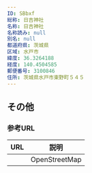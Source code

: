 ```yaml
---
ID: SBbxf
総称: 日吉神社
名称: 日吉神社
名称読み: null
別名: null
都道府県: 茨城県
区域: 水戸市
緯度: 36.3264188
経度: 140.4504585
郵便番号: 3100846
住所: 茨城県水戸市東野町５４５
---
```


## その他

### 参考URL

| URL | 説明          |
| --- | ------------- |
|     | OpenStreetMap |
